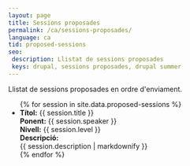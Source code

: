 ```yaml
---
layout: page
title: Sessions proposades
permalink: /ca/sessions-proposades/
language: ca
tid: proposed-sessions
seo:
 description: Llistat de sessions proposades
 keys: drupal, sessions proposades, drupal summer
---
```


Llistat de sessions proposades en ordre d'enviament.
<ul>
{% for session in site.data.proposed-sessions %}
  <li class="proposed--session">
    <strong>Títol:</strong> {{ session.title }}<br/>
    <strong>Ponent:</strong> {{ session.speaker }}<br/>
    <strong>Nivell:</strong> {{ session.level }}<br/>
    <div class="proposed--session__description tab--closed"><strong>Descripció:</strong> <div class="proposed--session__description__value tab--collapsed">{{ session.description | markdownify }}</div></div>
  </li>
{% endfor %}
</ul>
